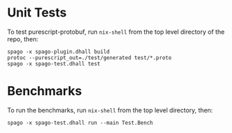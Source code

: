 # Unit Tests

To test purescript-protobuf, run `nix-shell` from the top level directory
of the repo, then:

    spago -x spago-plugin.dhall build
    protoc --purescript_out=./test/generated test/*.proto
    spago -x spago-test.dhall test

# Benchmarks

To run the benchmarks, run `nix-shell` from the top level directory, then:

    spago -x spago-test.dhall run --main Test.Bench


